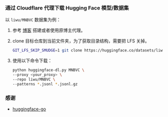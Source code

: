 ### 通过 Cloudflare 代理下载 Hugging Face 模型/数据集

以 `liwu/MNBVC` 数据集为例：

1. 参考 [博客](https://xieincz.github.io/post/huggingface-go-jia-su-xia-zai-huggingface-de-mo-xing-he-shu-ju-ji/) 搭建或者使用原博主代理。
2. clone 目标仓库到当前文件夹，为了获取目录结构，需要把 LFS 关掉。

   ```bash
   GIT_LFS_SKIP_SMUDGE=1 git clone https://huggingface.co/datasets/liwu/MNBVC
   ```

3. 使用以下命令下载：

    ```bash
    python huggingface-dl.py MNBVC \
    --proxy <your_proxy> \
    --repo liwu/MNBVC \
    --patterns *.jsonl *.jsonl.gz
    ```

### 感谢

- [huggingface-go](https://github.com/xieincz/huggingface-go)